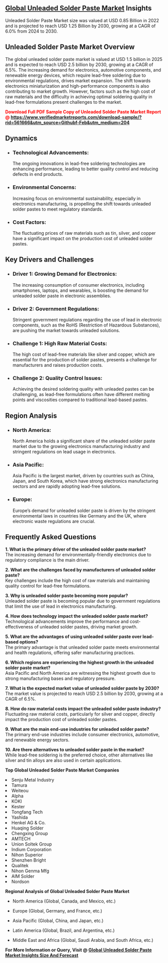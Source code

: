 <h2><a href="https://www.verifiedmarketreports.com/download-sample/?rid=561666&amp;utm_source=Githubf&amp;utm_medium=204" target="_blank">Global Unleaded Solder Paste Market</a> Insights</h2><p>Unleaded Solder Paste Market size was valued at USD 0.85 Billion in 2022 and is projected to reach USD 1.25 Billion by 2030, growing at a CAGR of 6.0% from 2024 to 2030.</p><p> <h2>Unleaded Solder Paste Market Overview</h2> <p>The global unleaded solder paste market is valued at USD 1.5 billion in 2025 and is expected to reach USD 2.5 billion by 2030, growing at a CAGR of 6.5%. The increasing demand for electronics, automotive components, and renewable energy devices, which require lead-free soldering due to environmental regulations, drives market expansion. The shift towards electronics miniaturization and high-performance components is also contributing to market growth. However, factors such as the high cost of raw materials and the difficulty in achieving optimal soldering quality in lead-free formulations present challenges to the market.</p> <p><strong><p><span class=""><span style="color: #ff0000;"><strong>Download Full PDF Sample Copy of Unleaded Solder Paste Market Report</strong> @ </span><a href="https://www.verifiedmarketreports.com/download-sample/?rid=561666&amp;utm_source=Githubf-Feb&amp;utm_medium=204" target="_blank">https://www.verifiedmarketreports.com/download-sample/?rid=561666&amp;utm_source=Githubf-Feb&amp;utm_medium=204</a></span></p></strong></p> <h2>Dynamics</h2> <ul> <li><h3>Technological Advancements:</h3> The ongoing innovations in lead-free soldering technologies are enhancing performance, leading to better quality control and reducing defects in end products.</li> <li><h3>Environmental Concerns:</h3> Increasing focus on environmental sustainability, especially in electronics manufacturing, is propelling the shift towards unleaded solder pastes to meet regulatory standards.</li> <li><h3>Cost Factors:</h3> The fluctuating prices of raw materials such as tin, silver, and copper have a significant impact on the production cost of unleaded solder pastes.</li> </ul> <h2>Key Drivers and Challenges</h2> <ul> <li><h3>Driver 1: Growing Demand for Electronics:</h3> The increasing consumption of consumer electronics, including smartphones, laptops, and wearables, is boosting the demand for unleaded solder paste in electronic assemblies.</li> <li><h3>Driver 2: Government Regulations:</h3> Stringent government regulations regarding the use of lead in electronic components, such as the RoHS (Restriction of Hazardous Substances), are pushing the market towards unleaded solutions.</li> <li><h3>Challenge 1: High Raw Material Costs:</h3> The high cost of lead-free materials like silver and copper, which are essential for the production of solder pastes, presents a challenge for manufacturers and raises production costs.</li> <li><h3>Challenge 2: Quality Control Issues:</h3> Achieving the desired soldering quality with unleaded pastes can be challenging, as lead-free formulations often have different melting points and viscosities compared to traditional lead-based pastes.</li> </ul> <h2>Region Analysis</h2> <ul> <li><h3>North America:</h3> North America holds a significant share of the unleaded solder paste market due to the growing electronics manufacturing industry and stringent regulations on lead usage in electronics.</li> <li><h3>Asia Pacific:</h3> Asia Pacific is the largest market, driven by countries such as China, Japan, and South Korea, which have strong electronics manufacturing sectors and are rapidly adopting lead-free solutions.</li> <li><h3>Europe:</h3> Europe’s demand for unleaded solder paste is driven by the stringent environmental laws in countries like Germany and the UK, where electronic waste regulations are crucial.</li> </ul> <h2>Frequently Asked Questions</h2> <p><strong>1. What is the primary driver of the unleaded solder paste market?</strong><br> The increasing demand for environmentally-friendly electronics due to regulatory compliance is the main driver.</p> <p><strong>2. What are the challenges faced by manufacturers of unleaded solder paste?</strong><br> Key challenges include the high cost of raw materials and maintaining quality control for lead-free formulations.</p> <p><strong>3. Why is unleaded solder paste becoming more popular?</strong><br> Unleaded solder paste is becoming popular due to government regulations that limit the use of lead in electronics manufacturing.</p> <p><strong>4. How does technology impact the unleaded solder paste market?</strong><br> Technological advancements improve the performance and cost-effectiveness of unleaded solder pastes, driving market growth.</p> <p><strong>5. What are the advantages of using unleaded solder paste over lead-based options?</strong><br> The primary advantage is that unleaded solder paste meets environmental and health regulations, offering safer manufacturing practices.</p> <p><strong>6. Which regions are experiencing the highest growth in the unleaded solder paste market?</strong><br> Asia Pacific and North America are witnessing the highest growth due to strong manufacturing bases and regulatory pressure.</p> <p><strong>7. What is the expected market value of unleaded solder paste by 2030?</strong><br> The market value is projected to reach USD 2.5 billion by 2030, growing at a CAGR of 6.5%.</p> <p><strong>8. How do raw material costs impact the unleaded solder paste industry?</strong><br> Fluctuating raw material costs, particularly for silver and copper, directly impact the production cost of unleaded solder pastes.</p> <p><strong>9. What are the main end-use industries for unleaded solder paste?</strong><br> The primary end-use industries include consumer electronics, automotive, and renewable energy sectors.</p> <p><strong>10. Are there alternatives to unleaded solder paste in the market?</strong><br> While lead-free soldering is the preferred choice, other alternatives like silver and tin alloys are also used in certain applications.</p> </p><p><strong>Top Global Unleaded Solder Paste Market Companies</strong></p><div data-test-id=""><p><li>Senju Metal Industry</li><li> Tamura</li><li> Weiteou</li><li> Alpha</li><li> KOKI</li><li> Kester</li><li> Tongfang Tech</li><li> Yashida</li><li> Henkel AG & Co.</li><li> Huaqing Solder</li><li> Chengxing Group</li><li> AMTECH</li><li> Union Soltek Group</li><li> Indium Corporation</li><li> Nihon Superior</li><li> Shenzhen Bright</li><li> Qualitek</li><li> Nihon Genma Mfg</li><li> AIM Solder</li><li> Nordson</li></p><div><strong>Regional Analysis of&nbsp;Global Unleaded Solder Paste Market</strong></div><ul><li dir="ltr"><p dir="ltr">North America&nbsp;(Global, Canada, and Mexico, etc.)</p></li><li dir="ltr"><p dir="ltr">Europe (Global, Germany, and France, etc.)</p></li><li dir="ltr"><p dir="ltr">Asia Pacific&nbsp;(Global, China, and Japan, etc.)</p></li><li dir="ltr"><p dir="ltr">Latin America&nbsp;(Global, Brazil, and Argentina, etc.)</p></li><li dir="ltr">Middle East and Africa&nbsp;(Global, Saudi Arabia, and South Africa, etc.)</li></ul><p><strong>For More Information or Query, Visit @&nbsp;</strong><strong><a href="https://www.verifiedmarketreports.com/product/unleaded-solder-paste-market-size-and-forecast/?utm_source=Githubf&amp;utm_medium=204" target="_blank">Global Unleaded Solder Paste Market Insights Size And Forecast</a></strong></p></div>

